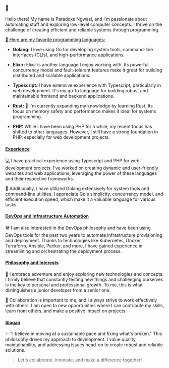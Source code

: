 ### 👋
Hello there! My name is Paradoxe Ngwasi, and I'm passionate about automating stuff and exploring low-level computer concepts. I thrive on the challenge of creating efficient and reliable systems through programming.

<u>🚀 Here are my favorite programming languages:</u>

- **Golang:** I love using Go for developing system tools, command-line interfaces (CLIs), and high-performance applications.

- **Elixir:** Elixir is another language I enjoy working with. Its powerful concurrency model and fault-tolerant features make it great for building distributed and scalable applications.

- **Typescript:** I have extensive experience with Typescript, particularly in web development. It's my go-to language for building robust and maintainable frontend and backend applications.

- **Rust:** 🌱 I'm currently expanding my knowledge by learning Rust. Its focus on memory safety and performance makes it ideal for systems programming.

- **PHP:** While I have been using PHP for a while, my recent focus has shifted to other languages. However, I still have a strong foundation in PHP, especially for web development projects.


#### <u>Experience</u>

💻 I have practical experience using Typescript and PHP for web development projects. I've worked on creating dynamic and user-friendly websites and web applications, leveraging the power of these languages and their respective frameworks.

🔧 Additionally, I have utilized Golang extensively for system tools and command-line utilities. I appreciate Go's simplicity, concurrency model, and efficient execution speed, which make it a valuable language for various tasks.


#### <u>DevOps and Infrastructure Automation</u>

🛠️ I am also interested in the DevOps philosophy and have been using DevOps tools for the past two years to automate infrastructure provisioning and deployment. Thanks to technologies like Kubernetes, Docker, Terraform, Ansible, Packer, and more, I have gained experience in streamlining and orchestrating the deployment process.

#### <u>Philosophy and Interests</u>

🌟 I embrace adventure and enjoy exploring new technologies and concepts. I firmly believe that constantly testing new things and challenging ourselves is the key to personal and professional growth. To me, this is what distinguishes a junior developer from a senior one.

🤝 Collaboration is important to me, and I always strive to work effectively with others. I am open to new opportunities where I can contribute my skills, learn from others, and make a positive impact on projects.

#### <u>Slogan</u>

✨ "I believe in moving at a sustainable pace and fixing what's broken." This philosophy drives my approach to development. I value quality, maintainability, and addressing issues head-on to create robust and reliable solutions.

> Let's collaborate, innovate, and make a difference together!
